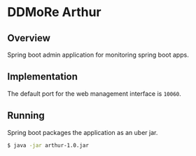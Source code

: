 # DDMoRe Arthur

## Overview
Spring boot admin application for monitoring spring boot apps.

## Implementation
The default port for the web management interface is `10060`.

## Running
Spring boot packages the application as an uber jar.
```sh
$ java -jar arthur-1.0.jar
```
